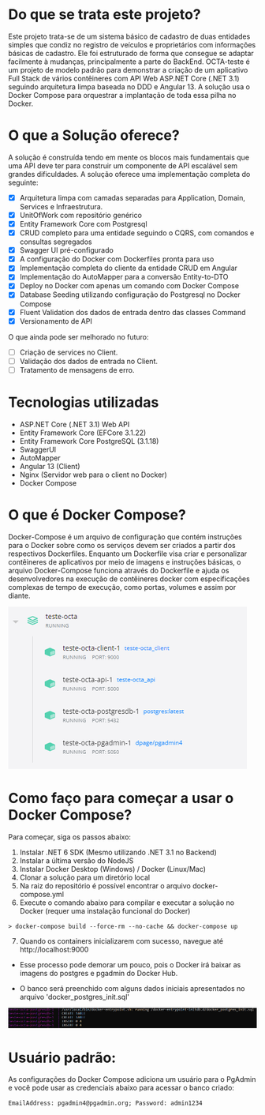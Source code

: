 # Do que se trata este projeto?

Este projeto trata-se de um sistema básico de cadastro de duas entidades simples que condiz no registro de veículos e proprietários com informações básicas de cadastro. Ele foi estruturado de forma que consegue se adaptar facilmente à mudanças, principalmente a parte do BackEnd.
OCTA-teste é um projeto de modelo padrão para demonstrar a criação de um aplicativo Full Stack de vários contêineres com API Web ASP.NET Core (.NET 3.1) seguindo arquitetura limpa baseada no DDD e Angular 13. A solução usa o Docker Compose para orquestrar a implantação de toda essa pilha no Docker.

# O que a Solução oferece?

A solução é construída tendo em mente os blocos mais fundamentais que uma API deve ter para construir um componente de API escalável sem grandes dificuldades. A solução oferece uma implementação completa do seguinte:

- [x] Arquitetura limpa com camadas separadas para Application, Domain, Services e Infraestrutura.
- [x] UnitOfWork com repositório genérico
- [x] Entity Framework Core com Postgresql
- [x] CRUD completo para uma entidade seguindo o CQRS, com comandos e consultas segregados
- [x] Swagger UI pré-configurado
- [x] A configuração do Docker com Dockerfiles pronta para uso
- [x] Implementação completa do cliente da entidade CRUD em Angular
- [x] Implementação do AutoMapper para a conversão Entity-to-DTO
- [x] Deploy no Docker com apenas um comando com Docker Compose
- [x] Database Seeding utilizando configuração do Postgresql no Docker Compose
- [x] Fluent Validation dos dados de entrada dentro das classes Command 
- [x] Versionamento de API

O que ainda pode ser melhorado no futuro:
- [ ] Criação de services no Client.
- [ ] Validação dos dados de entrada no Client.
- [ ] Tratamento de mensagens de erro.  

# Tecnologias utilizadas

* ASP.NET Core (.NET 3.1) Web API
* Entity Framework Core (EFCore 3.1.22)
* Entity Framework Core PostgreSQL (3.1.18)
* SwaggerUI
* AutoMapper
* Angular 13 (Client)
* Nginx (Servidor web para o client no Docker)
* Docker Compose

# O que é Docker Compose?

Docker-Compose é um arquivo de configuração que contém instruções para o Docker sobre como os serviços devem ser criados a partir dos respectivos Dockerfiles. Enquanto um Dockerfile visa criar e personalizar contêineres de aplicativos por meio de imagens e instruções básicas, o arquivo Docker-Compose funciona através do Dockerfile e ajuda os desenvolvedores na execução de contêineres docker com especificações complexas de tempo de execução, como portas, volumes e assim por diante.

![Teste-OCTA](assets/docker-containers-inicializados.PNG)

# Como faço para começar a usar o Docker Compose?

Para começar, siga os passos abaixo:

1. Instalar .NET 6 SDK (Mesmo utilizando .NET 3.1 no Backend)
2. Instalar a última versão do NodeJS 
3. Instalar Docker Desktop (Windows) / Docker (Linux/Mac)
4. Clonar a solução para um diretório local
5. Na raiz do repositório é possível encontrar o arquivo docker-compose.yml
6. Execute o comando abaixo para compilar e executar a solução no Docker (requer uma instalação funcional do Docker)

```
> docker-compose build --force-rm --no-cache && docker-compose up
```

7. Quando os containers inicializarem com sucesso, navegue até http://localhost:9000

- Esse processo pode demorar um pouco, pois o Docker irá baixar as imagens do postgres e pgadmin do Docker Hub.

- O banco será preenchido com alguns dados iniciais apresentados no arquivo 'docker_postgres_init.sql'

![Teste-OCTA](assets/seed-data-postgres.PNG)

# Usuário padrão:

As configurações do Docker Compose adiciona um usuário para o PgAdmin e você pode usar as credenciais abaixo para acessar o banco criado:

```
EmailAddress: pgadmin4@pgadmin.org; Password: admin1234
```
